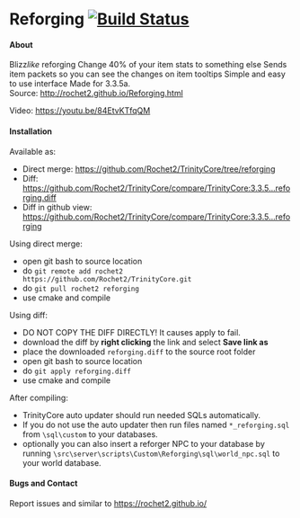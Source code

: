 # Reforging [![Build Status](https://travis-ci.org/Rochet2/TrinityCore.svg?branch=reforging)](https://travis-ci.org/Rochet2/TrinityCore)

#### About
Blizz*like* reforging
Change 40% of your item stats to something else
Sends item packets so you can see the changes on item tooltips
Simple and easy to use interface
Made for 3.3.5a.<br />
Source: http://rochet2.github.io/Reforging.html

Video: https://youtu.be/84EtvKTfqQM

#### Installation

Available as:
- Direct merge: https://github.com/Rochet2/TrinityCore/tree/reforging
- Diff: https://github.com/Rochet2/TrinityCore/compare/TrinityCore:3.3.5...reforging.diff
- Diff in github view: https://github.com/Rochet2/TrinityCore/compare/TrinityCore:3.3.5...reforging

Using direct merge:
- open git bash to source location
- do `git remote add rochet2 https://github.com/Rochet2/TrinityCore.git`
- do `git pull rochet2 reforging`
- use cmake and compile

Using diff:
- DO NOT COPY THE DIFF DIRECTLY! It causes apply to fail.
- download the diff by __right clicking__ the link and select __Save link as__
- place the downloaded `reforging.diff` to the source root folder
- open git bash to source location
- do `git apply reforging.diff`
- use cmake and compile

After compiling:
- TrinityCore auto updater should run needed SQLs automatically.
- If you do not use the auto updater then run files named `*_reforging.sql` from `\sql\custom` to your databases.
- optionally you can also insert a reforger NPC to your database by running `\src\server\scripts\Custom\Reforging\sql\world_npc.sql` to your world database.

#### Bugs and Contact
Report issues and similar to https://rochet2.github.io/

